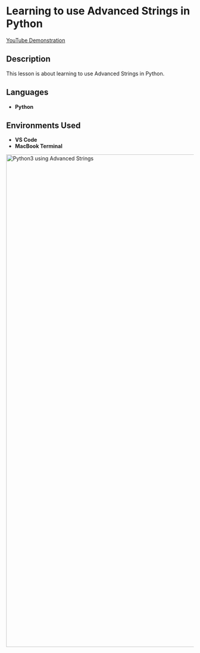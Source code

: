 <h1>Learning to use Advanced Strings in Python</h1>

[YouTube Demonstration](https://www.youtube.com/watch?v=7utwZYKweho)

<h2>Description</h2>
This lesson is about learning to use Advanced Strings in Python.
<br />


<h2>Languages</h2>

- <b>Python</b> 

<h2>Environments Used </h2>

- <b>VS Code</b>
- <b>MacBook Terminal</b>

<!-- <p align="center"> --!>
<img width="1318" alt="Python3 using Advanced Strings" src="https://user-images.githubusercontent.com/103763124/196007089-21b0e9e5-3d9b-43bc-930b-685a515de2d1.png">
</p>

<!--
 ```diff
- text in red
+ text in green
! text in orange
# text in gray
@@ text in purple (and bold)@@
```
--!>
